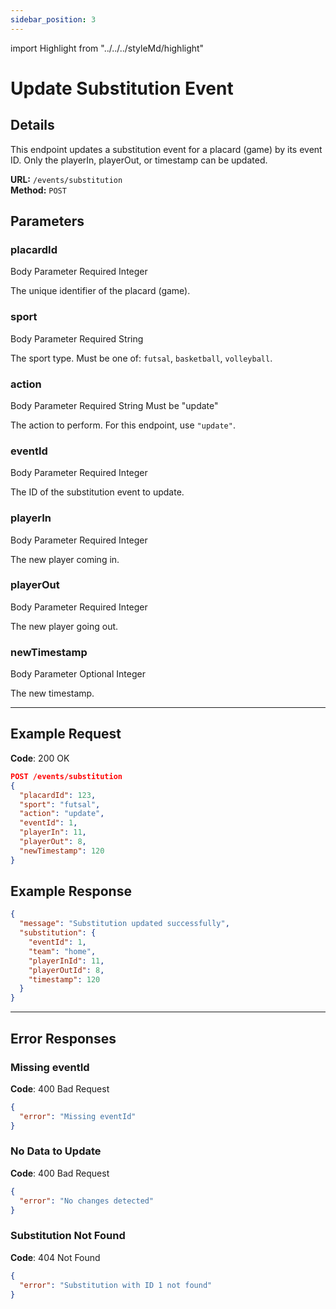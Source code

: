 ```yaml
---
sidebar_position: 3
---
```

import Highlight from "../../../styleMd/highlight"

# Update Substitution Event

## Details

This endpoint updates a substitution event for a placard (game) by its event ID. Only the playerIn, playerOut, or timestamp can be updated.

**URL:** `/events/substitution`  
**Method:** `POST`  

## Parameters

### placardId
<Highlight level="info">Body Parameter</Highlight>
<Highlight level="danger">Required</Highlight>
<Highlight level="note">Integer</Highlight>

The unique identifier of the placard (game).

### sport
<Highlight level="info">Body Parameter</Highlight>
<Highlight level="danger">Required</Highlight>
<Highlight level="note">String</Highlight>

The sport type. Must be one of: `futsal`, `basketball`, `volleyball`.

### action
<Highlight level="info">Body Parameter</Highlight>
<Highlight level="danger">Required</Highlight>
<Highlight level="note">String</Highlight>
<Highlight level="caution" inline>Must be "update"</Highlight>

The action to perform. For this endpoint, use `"update"`.

### eventId
<Highlight level="info">Body Parameter</Highlight>
<Highlight level="danger">Required</Highlight>
<Highlight level="note">Integer</Highlight>

The ID of the substitution event to update.

### playerIn
<Highlight level="info">Body Parameter</Highlight>
<Highlight level="danger">Required</Highlight>
<Highlight level="note">Integer</Highlight>

The new player coming in.

### playerOut
<Highlight level="info">Body Parameter</Highlight>
<Highlight level="danger">Required</Highlight>
<Highlight level="note">Integer</Highlight>

The new player going out.

### newTimestamp
<Highlight level="info">Body Parameter</Highlight>
<Highlight level="success">Optional</Highlight>
<Highlight level="note">Integer</Highlight>

The new timestamp.

---

## Example Request

**Code**: <Highlight level="success" inline>200 OK</Highlight>

```json
POST /events/substitution
{
  "placardId": 123,
  "sport": "futsal",
  "action": "update",
  "eventId": 1,
  "playerIn": 11,
  "playerOut": 8,
  "newTimestamp": 120
}
```

## Example Response

```json
{
  "message": "Substitution updated successfully",
  "substitution": {
    "eventId": 1,
    "team": "home",
    "playerInId": 11,
    "playerOutId": 8,
    "timestamp": 120
  }
}
```

---

## Error Responses

### Missing eventId

**Code**: <Highlight level="danger" inline>400 Bad Request</Highlight>

```json
{
  "error": "Missing eventId"
}
```

### No Data to Update

**Code**: <Highlight level="danger" inline>400 Bad Request</Highlight>

```json
{
  "error": "No changes detected"
}
```

### Substitution Not Found

**Code**: <Highlight level="danger" inline>404 Not Found</Highlight>

```json
{
  "error": "Substitution with ID 1 not found"
}
```